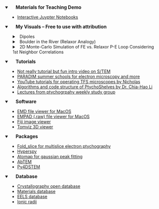 <details open>
  <summary><strong style="font-size:1.1em; padding-left: 20px;">Materials for Teaching Demo</strong></summary>
  <ul style="font-size:1em; padding-left: 40px;">
    <li><a href="https://hub.2i2c.mybinder.org/user/mlz-em-classdemo-gclp1dua/lab/workspaces/auto-0/tree/diffusionClassDemo.ipynb" target="_blank" rel="noopener noreferrer">Interactive Juypter Notebooks</a></li>
  </ul>
</details>

<details open>
  <summary><strong style="font-size:1.1em; padding-left: 20px;">My Visuals – Free to use with attribution</strong></summary>
  <ul style="font-size:1em; padding-left: 20px;">
  <details>
    <summary style="padding-left: 5px;">&nbsp;&nbsp;Dipoles</summary>
    <div style="padding-left: 30px; margin-top: 0px; display: flex; gap: 20px; margin-bottom: 20px;">
      <video style="width: 45%; max-width: 350px;" controls autoplay loop muted>
        <source src="images/resources/FEDipole.mp4" type="video/mp4">
        Your browser does not support the video tag.
      </video>
      <video style="width: 45%; max-width: 350px;" controls autoplay loop muted>
        <source src="images/resources/PEDipole.mp4" type="video/mp4">
        Your browser does not support the video tag.
      </video>
    </div>
  </details>

  <details>
    <summary style="padding-left: 5px;">&nbsp;&nbsp;Boulder in the River (Relaxor Analogy)</summary>
    <div style="padding-left: 30px; margin-top: 0px; display: flex; gap: 20px; margin-bottom: 20px;">
      <video style="width: 45%; max-width: 350px;" controls autoplay loop muted>
        <source src="images/resources/noBoulder.mp4" type="video/mp4">
        Your browser does not support the video tag.
      </video>
      <video style="width: 45%; max-width: 350px;" controls autoplay loop muted>
        <source src="images/resources/Boulder.mp4" type="video/mp4">
        Your browser does not support the video tag.
      </video>
    </div>
  </details>

  <details>
    <summary style="padding-left: 5px;">&nbsp;&nbsp;2D Monte-Carlo Simulation of FE vs. Relaxor P-E Loop Considering 1st Neighbor Correlations </summary>
    <div style="padding-left: 0px; margin-top: -5px;margin-bottom: 10px;">
      <img src="images/resources/FEvsRelaxor.gif" style="width: 95%; max-width: 780px;">
    </div>
  </details>

  </ul>
</details>

<details open>
  <summary><strong style="font-size:1.1em; padding-left: 20px;">Tutorials</strong></summary>
  <ul style="font-size:1em; padding-left: 40px;">
    <li><a href="https://www.youtube.com/watch?v=88bMVbx1dzM&ab_channel=Veritasium" target="_blank" rel="noopener noreferrer">Not really tutorial but fun intro video on S/TEM</a></li>
    <li><a href="https://www.paradim.org/summer_schools_past" target="_blank" rel="noopener noreferrer">PARADIM summer schools for electron microscopy and more</a></li>
    <li><a href="https://www.youtube.com/@NicholasRudawski" target="_blank" rel="noopener noreferrer">YouTube tutorials for operating TFS microscopes by Nicholas</a></li>
    <li><a href="https://chiahao-blog.super.site/posts/theory-algorithm-and-code-structure-of-ptychoshelves" target="_blank" rel="noopener noreferrer">Algorithms and code structure of PtychoShelves by Dr. Chia-Hao Li</a></li>
    <li><a href="    https://anl.app.box.com/s/f7lk410lf62rnia70fztd5l7n567btyv" target="_blank" rel="noopener noreferrer">Lectures from ptychogrpahy weekly study group</a></li>
  </ul>
</details>

<details open>
  <summary><strong style="font-size:1.1em; padding-left: 20px;">Software</strong></summary>
  <ul style="font-size:1em; padding-left: 40px;">
    <li><a href="https://lebeau.mit.edu/software/" target="_blank" rel="noopener noreferrer">EMD file viewer for MacOS</a></li>
    <li><a href="https://apps.apple.com/us/app/4d-stem-explorer/id1332413091?mt=12" target="_blank" rel="noopener noreferrer">EMPAD (.raw) file viewer for MacOS</a></li>
    <li><a href="https://imagej.net/software/fiji/" target="_blank" rel="noopener noreferrer">Fiji image viewer</a></li>
    <li><a href="https://tomviz.org" target="_blank" rel="noopener noreferrer">Tomviz 3D viewer</a></li>
  </ul>
</details>

<details open>
  <summary><strong style="font-size:1.1em; padding-left: 20px;">Packages</strong></summary>
  <ul style="font-size:1em; padding-left: 40px;">
    <li><a href="  https://github.com/yijiang1/fold_slice" target="_blank" rel="noopener noreferrer">Fold_slice for multislice electron ptychography</a></li>
    <li><a href="https://hyperspy.org/" target="_blank" rel="noopener noreferrer">Hyperspy</a></li>
    <li><a href="https://atomap.org/start_atomap.html" target="_blank" rel="noopener noreferrer">Atomap for gaussian peak fitting</a></li>
    <li><a href="https://abtem.readthedocs.io/en/latest/intro.html" target="_blank" rel="noopener noreferrer">AbTEM</a></li>
    <li><a href="https://github.com/py4dstem/py4DSTEM" target="_blank" rel="noopener noreferrer">Py4DSTEM</a></li>
  </ul>
</details>


<details open>
  <summary><strong style="font-size:1.1em; padding-left: 20px;">Database</strong></summary>
  <ul style="font-size:1em; padding-left: 40px;">
    <li><a href="https://www.crystallography.net/cod/search.html" target="_blank" rel="noopener noreferrer">Crystallography open database</a></li>
    <li><a href="https://next-gen.materialsproject.org/" target="_blank" rel="noopener noreferrer">Materials database</a></li>
    <li><a href="https://eelsdb.eu" target="_blank" rel="noopener noreferrer">EELS database</a></li>
    <li><a href="http://abulafia.mt.ic.ac.uk/shannon/ptable.php" target="_blank" rel="noopener noreferrer">Ionic radii</a></li>
  </ul>
</details>
